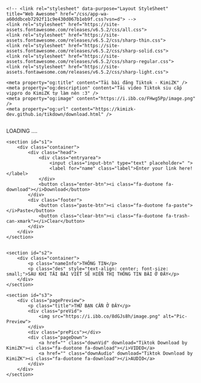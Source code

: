 <!DOCTYPE html>
<html lang="en">
<head>
    <meta charset="UTF-8">
    <meta name="viewport" content="width=device-width, initial-scale=1.0">
    <title>Tiktok Download - KimiZK</title>
    <link rel="icon" type="image/png" href="https://img.icons8.com/?size=256&id=r9iTXSDl1xJ9&format=png"/>
    <script src="./script.js" defer></script>
    <script src="https://cdnjs.cloudflare.com/ajax/libs/jszip/3.7.1/jszip.min.js"></script>
    <link rel="stylesheet" href="./style.css">
    <script src="https://cdn.jsdelivr.net/npm/axios/dist/axios.min.js"></script>
    <script src="https://cdnjs.cloudflare.com/ajax/libs/jquery/3.7.1/jquery.min.js" integrity="sha512-v2CJ7UaYy4JwqLDIrZUI/4hqeoQieOmAZNXBeQyjo21dadnwR+8ZaIJVT8EE2iyI61OV8e6M8PP2/4hpQINQ/g==" crossorigin="anonymous" referrerpolicy="no-referrer"></script>

    <!-- <link rel="stylesheet" data-purpose="Layout StyleSheet" title="Web Awesome" href="/css/app-wa-a60ddbceb7292f11c9e430d067b1eb9f.css?vsn=d"> -->
    <link rel="stylesheet" href="https://site-assets.fontawesome.com/releases/v6.5.2/css/all.css">
    <link rel="stylesheet" href="https://site-assets.fontawesome.com/releases/v6.5.2/css/sharp-thin.css">
    <link rel="stylesheet" href="https://site-assets.fontawesome.com/releases/v6.5.2/css/sharp-solid.css">
    <link rel="stylesheet" href="https://site-assets.fontawesome.com/releases/v6.5.2/css/sharp-regular.css">
    <link rel="stylesheet" href="https://site-assets.fontawesome.com/releases/v6.5.2/css/sharp-light.css">

    <meta property="og:title" content="Tải bài đăng Tiktok - KimiZK" /> 
    <meta property="og:description" content="Tải video Tiktok siu cấp vippro do KimiZK tự làm nên :3" /> 
    <meta property="og:image" content="https://i.ibb.co/FHwg5Pp/image.png" /> 
    <meta property="og:url" content="https://kimizk-dev.github.io/tikdown/download.html" /> 

</head>
<body>
    <!-- <div class="loader-wrapper">
        <span class="loader"><span class="loader-inner"></span></span>
    </div> -->
    <div class="loadGIF">
        <div class="gif">
            <img src="https://i.ibb.co/hdYNjPh/Facebook-online-video-cutter-com.gif" alt="">
        </div>
        <p>LOADING ....</p>
    </div>


    <section id="s1">
        <div class="container">
            <div class="head">
                <div class="entryarea">
                    <input class="input-btn" type="text" placeholder=" ">
                    <label for="name" class="label">Enter your link here!</label>
                </div>
                <button class="enter-btn"><i class="fa-duotone fa-download"></i>Download</button>
            </div>
            <div class="footer">
                <button class="paste-btn"><i class="fa-duotone fa-paste"></i>Paste</button>
                <button class="clear-btn"><i class="fa-duotone fa-trash-can-xmark"></i>Clear</button>
            </div>
        </div>
    </section>


    <section id="s2">
        <div class="container">
            <p class="nameInfo">THÔNG TIN</p>
            <p class="des" style="text-align: center; font-size: small;">SAU KHI TẢI BÀI VIẾT SẼ HIỂN THỊ THÔNG TIN BÀI Ở ĐÂY</p>
        </div>
    </section>

    <section id="s3"> 
        <div class="pagePreview">
            <p class="title">THỨ BẠN CẦN Ở ĐÂY</p>
            <div class="preVid">
                <img src="https://i.ibb.co/8dGJs8h/image.png" alt="Pic-Preview">
            </div>
            <div class="prePics"></div>
            <div class="pageDown">
                <a href="" class="downVid" download="Tiktok Download by KimiZK"><i class="fa-duotone fa-download"></i>VIDEO</a>
                <a href="" class="downAudio" download="Tiktok Download by KimiZK"><i class="fa-duotone fa-download"></i>AUDIO</a>
            </div>
        </div>
    </section>
</body>
</html>
